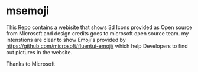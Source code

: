 # msemoji

This Repo contains a webisite that shows 3d Icons provided as Open source from Microsoft and design credits goes to microsoft open source team.
my intenstions are clear to show Emoji's provided by https://github.com/microsoft/fluentui-emoji/ which help Developers to find out pictures in the website.


Thanks to Microsoft
